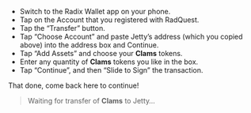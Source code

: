 - Switch to the Radix Wallet app on your phone.
- Tap on the Account that you registered with RadQuest.
- Tap the “Transfer” button.
- Tap “Choose Account” and paste Jetty’s address (which you copied above) into the address box and Continue.
- Tap “Add Assets” and choose your **Clams** tokens.
- Enter any quantity of **Clams** tokens you like in the box.
- Tap “Continue”, and then “Slide to Sign” the transaction.

That done, come back here to continue!

> Waiting for transfer of **Clams** to Jetty…
